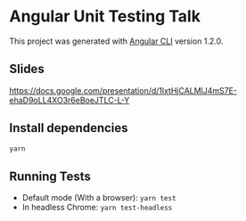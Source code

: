 # Angular Unit Testing Talk

This project was generated with [Angular CLI](https://github.com/angular/angular-cli) version 1.2.0.

## Slides

https://docs.google.com/presentation/d/1lxtHjCALMlJ4mS7E-ehaD9oLL4XO3r6eBoeJTLC-L-Y

## Install dependencies

```bash
yarn
```

## Running Tests

- Default mode (With a browser): `yarn test`
- In headless Chrome: `yarn test-headless`

